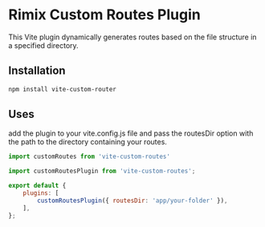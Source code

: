 # Rimix Custom Routes Plugin

This Vite plugin dynamically generates routes based on the file structure in a specified directory.

## Installation
```bash
npm install vite-custom-router
```
## Uses
add the plugin to your vite.config.js file and pass the routesDir option with the path to the directory containing your routes.

```javascript
import customRoutes from 'vite-custom-routes'

import customRoutesPlugin from 'vite-custom-routes';

export default {
    plugins: [
        customRoutesPlugin({ routesDir: 'app/your-folder' }),
    ],
};
```
